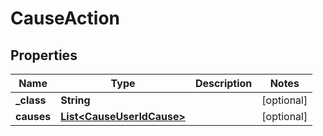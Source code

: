 
# CauseAction

## Properties
Name | Type | Description | Notes
------------ | ------------- | ------------- | -------------
**_class** | **String** |  |  [optional]
**causes** | [**List&lt;CauseUserIdCause&gt;**](CauseUserIdCause.md) |  |  [optional]



